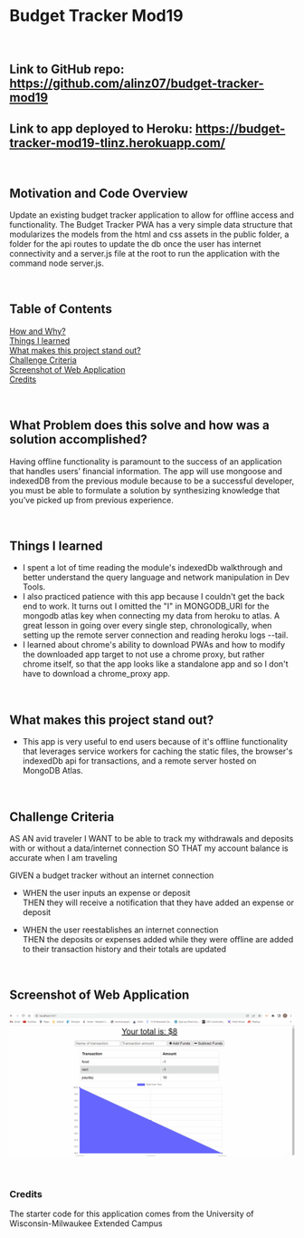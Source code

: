 # Budget Tracker Mod19

<br/>

## **Link** to GitHub repo: https://github.com/alinz07/budget-tracker-mod19

## **Link** to app deployed to Heroku: https://budget-tracker-mod19-tlinz.herokuapp.com/

<br/>

## **Motivation and Code Overview**

Update an existing budget tracker application to allow for offline access and functionality. The Budget Tracker PWA has a very simple data structure that modularizes the models from the html and css assets in the public folder, a folder for the api routes to update the db once the user has internet connectivity and a server.js file at the root to run the application with the command node server.js.

<br/>

## **Table of Contents**

[How and Why?](#what-problem-does-this-solve-and-how-was-a-solution-accomplished) <br/>
[Things I learned](#things-i-learned) <br/>
[What makes this project stand out?](#what-makes-this-project-stand-out) <br/>
[Challenge Criteria](#challenge-criteria)<br/>
[Screenshot of Web Application](#screenshot-of-web-application)<br/>
[Credits](#credits)<br/>

<br/>

## **What Problem does this solve and how was a solution accomplished?**

Having offline functionality is paramount to the success of an application that handles users’ financial information. The app will use mongoose and indexedDB from the previous module because to be a successful developer, you must be able to formulate a solution by synthesizing knowledge that you’ve picked up from previous experience.

<br/>

## **Things I learned**

-   I spent a lot of time reading the module's indexedDb walkthrough and better understand the query language and network manipulation in Dev Tools.
-   I also practiced patience with this app because I couldn't get the back end to work. It turns out I omitted the "I" in MONGODB_URI for the mongodb atlas key when connecting my data from heroku to atlas. A great lesson in going over every single step, chronologically, when setting up the remote server connection and reading heroku logs --tail.
-   I learned about chrome's ability to download PWAs and how to modify the downloaded app target to not use a chrome proxy, but rather chrome itself, so that the app looks like a standalone app and so I don't have to download a chrome_proxy app.

<br/>

## **What makes this project stand out?**

-   This app is very useful to end users because of it's offline functionality that leverages service workers for caching the static files, the browser's indexedDb api for transactions, and a remote server hosted on MongoDB Atlas.

<br/>

## **Challenge Criteria**

AS AN avid traveler
I WANT to be able to track my withdrawals and deposits with or without a data/internet connection
SO THAT my account balance is accurate when I am traveling

GIVEN a budget tracker without an internet connection<br/>

-   WHEN the user inputs an expense or deposit<br/>
    THEN they will receive a notification that they have added an expense or deposit

-   WHEN the user reestablishes an internet connection<br/>
    THEN the deposits or expenses added while they were offline are added to their transaction history and their totals are updated

    <br/>

## **Screenshot of Web Application**

![gif-of-webapp](./public/img/mod-19.gif)

<br/>

### **Credits**

The starter code for this application comes from the University of Wisconsin-Milwaukee Extended Campus
